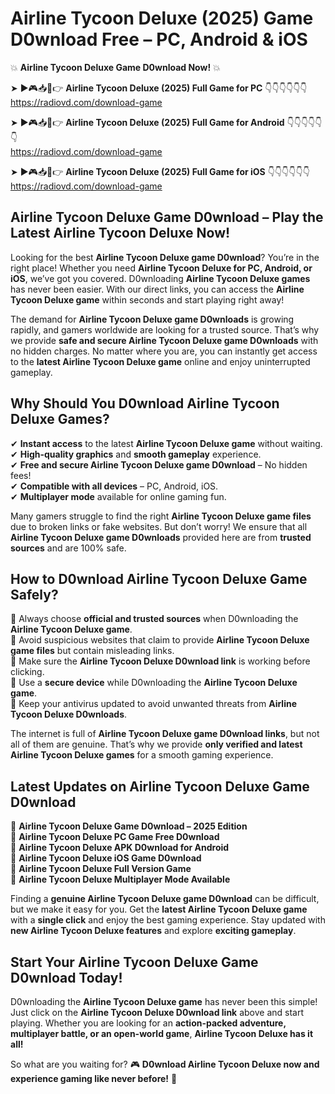 # Airline Tycoon Deluxe (2025) Game D0wnload Free – PC, Android & iOS

💥 **Airline Tycoon Deluxe Game D0wnload Now!** 💥  

➤ ►🎮📥📱👉 **Airline Tycoon Deluxe (2025) Full Game for PC** 👇👇👇👇👇👇  
https://radiovd.com/download-game  

➤ ►🎮📥📱👉 **Airline Tycoon Deluxe (2025) Full Game for Android** 👇👇👇👇👇👇  
https://radiovd.com/download-game  

➤ ►🎮📥📱👉 **Airline Tycoon Deluxe (2025) Full Game for iOS** 👇👇👇👇👇👇  
https://radiovd.com/download-game  

## Airline Tycoon Deluxe Game D0wnload – Play the Latest Airline Tycoon Deluxe Now!

Looking for the best **Airline Tycoon Deluxe game D0wnload**? You’re in the right place! Whether you need **Airline Tycoon Deluxe for PC, Android, or iOS**, we’ve got you covered. D0wnloading **Airline Tycoon Deluxe games** has never been easier. With our direct links, you can access the **Airline Tycoon Deluxe game** within seconds and start playing right away!  

The demand for **Airline Tycoon Deluxe game D0wnloads** is growing rapidly, and gamers worldwide are looking for a trusted source. That’s why we provide **safe and secure Airline Tycoon Deluxe game D0wnloads** with no hidden charges. No matter where you are, you can instantly get access to the **latest Airline Tycoon Deluxe game** online and enjoy uninterrupted gameplay.  

## **Why Should You D0wnload Airline Tycoon Deluxe Games?**  

✔ **Instant access** to the latest **Airline Tycoon Deluxe game** without waiting.  
✔ **High-quality graphics** and **smooth gameplay** experience.  
✔ **Free and secure Airline Tycoon Deluxe game D0wnload** – No hidden fees!  
✔ **Compatible with all devices** – PC, Android, iOS.  
✔ **Multiplayer mode** available for online gaming fun.  

Many gamers struggle to find the right **Airline Tycoon Deluxe game files** due to broken links or fake websites. But don’t worry! We ensure that all **Airline Tycoon Deluxe game D0wnloads** provided here are from **trusted sources** and are 100% safe.  

## **How to D0wnload Airline Tycoon Deluxe Game Safely?**  

📌 Always choose **official and trusted sources** when D0wnloading the **Airline Tycoon Deluxe game**.  
📌 Avoid suspicious websites that claim to provide **Airline Tycoon Deluxe game files** but contain misleading links.  
📌 Make sure the **Airline Tycoon Deluxe D0wnload link** is working before clicking.  
📌 Use a **secure device** while D0wnloading the **Airline Tycoon Deluxe game**.  
📌 Keep your antivirus updated to avoid unwanted threats from **Airline Tycoon Deluxe D0wnloads**.  

The internet is full of **Airline Tycoon Deluxe game D0wnload links**, but not all of them are genuine. That’s why we provide **only verified and latest Airline Tycoon Deluxe games** for a smooth gaming experience.  

## **Latest Updates on Airline Tycoon Deluxe Game D0wnload**  

🔹 **Airline Tycoon Deluxe Game D0wnload – 2025 Edition**  
🔹 **Airline Tycoon Deluxe PC Game Free D0wnload**  
🔹 **Airline Tycoon Deluxe APK D0wnload for Android**  
🔹 **Airline Tycoon Deluxe iOS Game D0wnload**  
🔹 **Airline Tycoon Deluxe Full Version Game**  
🔹 **Airline Tycoon Deluxe Multiplayer Mode Available**  

Finding a **genuine Airline Tycoon Deluxe game D0wnload** can be difficult, but we make it easy for you. Get the **latest Airline Tycoon Deluxe game** with a **single click** and enjoy the best gaming experience. Stay updated with **new Airline Tycoon Deluxe features** and explore **exciting gameplay**.  

## **Start Your Airline Tycoon Deluxe Game D0wnload Today!**  

D0wnloading the **Airline Tycoon Deluxe game** has never been this simple! Just click on the **Airline Tycoon Deluxe D0wnload link** above and start playing. Whether you are looking for an **action-packed adventure, multiplayer battle, or an open-world game**, **Airline Tycoon Deluxe has it all!**  

So what are you waiting for? 🎮 **D0wnload Airline Tycoon Deluxe now and experience gaming like never before!** 🚀  